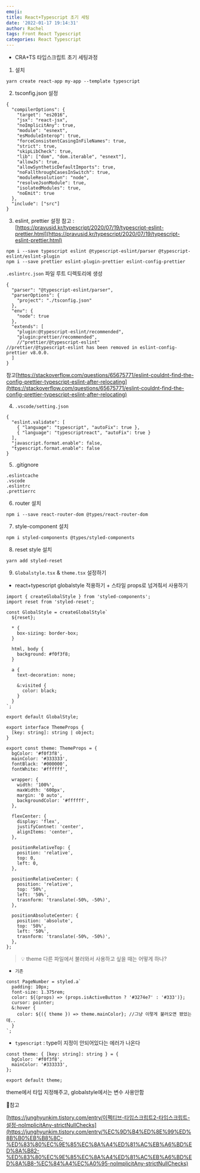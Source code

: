 ```yaml
---
emoji:
title: React+Typescript 초기 세팅
date: '2022-01-17 19:14:31'
author: Rachel
tags: Front React Typescript
categories: React Typescript
---
```


- CRA+TS 타입스크립트 초기 세팅과정

1. 설치

```tsx
yarn create react-app my-app --template typescript
```

2. tsconfig.json 설정

```
{
  "compilerOptions": {
    "target": "es2016",
    "jsx": "react-jsx",
    "noImplicitAny": true,
    "module": "esnext",
    "esModuleInterop": true,
    "forceConsistentCasingInFileNames": true,
    "strict": true,
    "skipLibCheck": true,
    "lib": ["dom", "dom.iterable", "esnext"],
    "allowJs": true,
    "allowSyntheticDefaultImports": true,
    "noFallthroughCasesInSwitch": true,
    "moduleResolution": "node",
    "resolveJsonModule": true,
    "isolatedModules": true,
    "noEmit": true
  },
  "include": ["src"]
}
```

3. eslint, prettier 설정
   참고 : [https://pravusid.kr/typescript/2020/07/19/typescript-eslint-prettier.html](https://pravusid.kr/typescript/2020/07/19/typescript-eslint-prettier.html)

```tsx
npm i --save typescript eslint @typescript-eslint/parser @typescript-eslint/eslint-plugin
npm i --save prettier eslint-plugin-prettier eslint-config-prettier
```

`.eslintrc.json` 파일 루트 디렉토리에 생성

```tsx
{
  "parser": "@typescript-eslint/parser",
  "parserOptions": {
    "project": "./tsconfig.json"
  },
  "env": {
    "node": true
  },
  "extends": [
    "plugin:@typescript-eslint/recommended",
    "plugin:prettier/recommended",
    //"prettier/@typescript-eslint"
//prettier/@typescript-eslint has been removed in eslint-config-prettier v8.0.0.
  ]
}
```

참고[https://stackoverflow.com/questions/65675771/eslint-couldnt-find-the-config-prettier-typescript-eslint-after-relocating](https://stackoverflow.com/questions/65675771/eslint-couldnt-find-the-config-prettier-typescript-eslint-after-relocating)

4. `.vscode/setting.json`

```tsx
{
  "eslint.validate": [
    { "language": "typescript", "autoFix": true },
    { "language": "typescriptreact", "autoFix": true }
  ],
  "javascript.format.enable": false,
  "typescript.format.enable": false
}
```

5. .gitignore

```tsx
.eslintcache
.vscode
.eslintrc
.prettierrc
```

6. router 설치

```tsx
npm i --save react-router-dom @types/react-router-dom
```

7. style-component 설치

```tsx
npm i styled-components @types/styled-components
```

8. reset style 설치

```tsx
yarn add styled-reset
```

9. `Globalstyle.tsx` & `theme.tsx` 설정하기

- react+typescript globalstyle 적용하기 + 스타일 props로 넘겨줘서 사용하기

```tsx
import { createGlobalStyle } from 'styled-components';
import reset from 'styled-reset';

const GlobalStyle = createGlobalStyle`
  ${reset};
  
  * {
    box-sizing: border-box;
  }

  html, body {
    background: #f0f3f8;
  }

  a {
    text-decoration: none;
    
    &:visited {
      color: black;
    }
  }
`;

export default GlobalStyle;
```

```tsx
export interface ThemeProps {
  [key: string]: string | object;
}

export const theme: ThemeProps = {
  bgColor: '#f0f3f8',
  mainColor: '#333333',
  fontBlack: '#000000',
  fontWhite: '#ffffff',

  wrapper: {
    width: '100%',
    maxWidth: '600px',
    margin: '0 auto',
    backgroundColor: '#ffffff',
  },

  flexCenter: {
    display: 'flex',
    justifyContnet: 'center',
    alignItems: 'center',
  },

  positionRelativeTop: {
    position: 'relative',
    top: 0,
    left: 0,
  },

  positionRelativeCenter: {
    position: 'relative',
    top: '50%',
    left: '50%',
    trasnform: 'translate(-50%, -50%)',
  },

  positionAbsoluteCenter: {
    position: 'absolute',
    top: '50%',
    left: '50%',
    trasnform: 'translate(-50%, -50%)',
  },
};
```

> 💡 theme 다른 파일에서 불러와서 사용하고 싶을 때는 어떻게 하나?

- `기존`

```tsx
const PageNumber = styled.a`
  padding: 10px;
  font-size: 1.375rem;
  color: ${(props) => (props.isActiveButton ? '#3274e7' : '#333')};
  cursor: pointer;
  &:hover {
    color: ${({ theme }) => theme.mainColor}; //그냥 이렇게 불러오면 됐었는데..
  }
`;
```

- `typescript` : type이 지정이 안되어있다는 에러가 나온다

```tsx
const theme: { [key: string]: string } = {
  bgColor: '#f0f3f8',
  mainColor: '#333333',
};

export default theme;
```

theme에서 타입 지정해주고, globalstyle에서는 변수 사용안함

📎참고

[https://junghyunkim.tistory.com/entry/이펙티브-타입스크립트2-타입스크립트-설정-noImplicitAny-strictNullChecks](https://junghyunkim.tistory.com/entry/%EC%9D%B4%ED%8E%99%ED%8B%B0%EB%B8%8C-%ED%83%80%EC%9E%85%EC%8A%A4%ED%81%AC%EB%A6%BD%ED%8A%B82-%ED%83%80%EC%9E%85%EC%8A%A4%ED%81%AC%EB%A6%BD%ED%8A%B8-%EC%84%A4%EC%A0%95-noImplicitAny-strictNullChecks)

```toc

```
